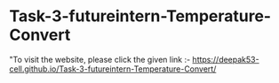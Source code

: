# Task-3-futureintern-Temperature-Convert

"To visit the website, please click the given link :- 
https://deepak53-cell.github.io/Task-3-futureintern-Temperature-Convert/
